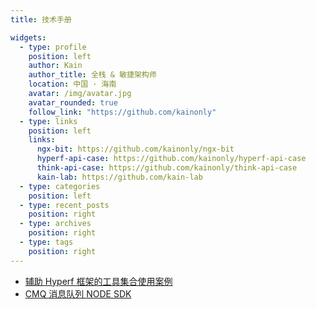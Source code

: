 ```yaml
---
title: 技术手册

widgets:
  - type: profile
    position: left
    author: Kain
    author_title: 全栈 & 敏捷架构师
    location: 中国 · 海南
    avatar: /img/avatar.jpg
    avatar_rounded: true
    follow_link: "https://github.com/kainonly"
  - type: links
    position: left
    links:
      ngx-bit: https://github.com/kainonly/ngx-bit
      hyperf-api-case: https://github.com/kainonly/hyperf-api-case
      think-api-case: https://github.com/kainonly/think-api-case
      kain-lab: https://github.com/kain-lab
  - type: categories
    position: left
  - type: recent_posts
    position: right
  - type: archives
    position: right
  - type: tags
    position: right
---
```


- [辅助 Hyperf 框架的工具集合使用案例](/document/hyperf)
- [CMQ 消息队列 NODE SDK](/document/cmq)
